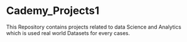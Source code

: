 # Cademy_Projects1
This Repository contains projects related to data Science and Analytics which is used real world Datasets for every cases. 

